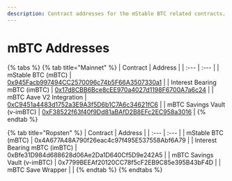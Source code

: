 ```yaml
---
description: Contract addresses for the mStable BTC related contracts.
---
```


# mBTC Addresses

{% tabs %}
{% tab title="Mainnet" %}
| Contract | Address |
| :--- | :--- |
| mStable BTC \(mBTC\) | [0x945Facb997494CC2570096c74b5F66A3507330a1](https://etherscan.io/address/0x945Facb997494CC2570096c74b5F66A3507330a1) |
| Interest Bearing mBTC \(imBTC\) | [0x17d8CBB6Bce8cEE970a4027d1198F6700A7a6c24](https://etherscan.io/address/0x17d8CBB6Bce8cEE970a4027d1198F6700A7a6c24) |
| mBTC Aave V2 Integration | [0xC9451a4483d1752a3E9A3f5D6b1C7A6c34621fC6](https://etherscan.io/address/0xC9451a4483d1752a3E9A3f5D6b1C7A6c34621fC6) |
| mBTC Savings Vault \(v-imBTC\) | [0xF38522f63f40f9Dd81aBAfD2B8EFc2EC958a3016](https://etherscan.io/address/0xF38522f63f40f9Dd81aBAfD2B8EFc2EC958a3016) |
{% endtab %}

{% tab title="Ropsten" %}
| Contract | Address |
| :--- | :--- |
| mStable BTC \(mBTC\) | 0x4A677A48A790f26eac4c97f495E537558Abf6A79 |
| Interest Bearing mBTC \(imBTC\) | 0xBfe31D984d688628d06Ae2Da1D640Cf5D9e242A5 |
| mBTC Savings Vault \(v-imBTC\) | 0x7799BEEAf20120CC78f5cF2EB9C85e395B43bF4D |
| mBTC Save Wrapper |  |
{% endtab %}
{% endtabs %}



